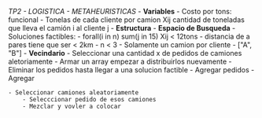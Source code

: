 *TP2 - LOGISTICA - METAHEURISTICAS*
    - **Variables**
        - Costo por tons: funcional
        - Tonelas de cada cliente por camion Xij cantidad de toneladas que lleva el camión i al cliente j
    - **Estructura**
    - **Espacio de Busqueda**
        - Soluciones factibles:
            - forall(i in n) sum(j in 15) Xij < 12tons
            - distancia de a pares tiene que ser < 2km 
            - n < 3
            - Solamente un camion por cliente
            - ["A", "B"]
    - **Vecindario**
        - Seleccionar una cantidad x de pedidos de camiones aletoriamente
        - Armar un array empezar a distribuirlos nuevamente
        - Eliminar los pedidos hasta llegar a una solucion factible
    - Agregar pedidos
        - Agregar 

    - Seleccionar camiones aleatoriamente
        - Selecccionar pedido de esos camiones
        - Mezclar y vovler a colocar